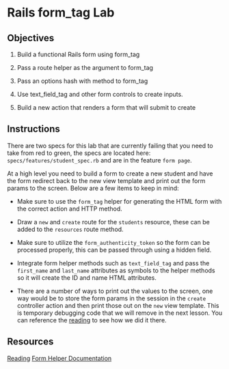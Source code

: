 # Rails form_tag Lab

## Objectives

1. Build a functional Rails form using form_tag

2. Pass a route helper as the argument to form_tag

3. Pass an options hash with method to form_tag

4. Use text_field_tag and other form controls to create inputs.

5. Build a new action that renders a form that will submit to create


## Instructions

There are two specs for this lab that are currently failing that you need to take from red to green, the specs are located here: ```specs/features/student_spec.rb``` and are in the feature ```form page```.

At a high level you need to build a form to create a new student and have the form redirect back to the new view template and print out the form params to the screen. Below are a few items to keep in mind:

* Make sure to use the ```form_tag``` helper for generating the HTML form with the correct action and HTTP method.

* Draw a ```new``` and ```create``` route for the ```students``` resource, these can be added to the ```resources``` route method.

* Make sure to utilize the ```form_authenticity_token``` so the form can be processed properly, this can be passed through using a hidden field.

* Integrate form helper methods such as ```text_field_tag``` and pass the ```first_name``` and ```last_name``` attributes as symbols to the helper methods so it will create the ID and name HTML attributes.

* There are a number of ways to print out the values to the screen, one way would be to store the form params in the session in the ```create``` controller action and then print those out on the ```new``` view template. This is temporary debugging code that we will remove in the next lesson. You can reference the [reading](https://github.com/learn-co-curriculum/rails-form_tag-readme) to see how we did it there.


## Resources

[Reading](https://github.com/learn-co-curriculum/rails-form_tag-readme)
[Form Helper Documentation](http://api.rubyonrails.org/classes/ActionView/Helpers/FormTagHelper.html)

